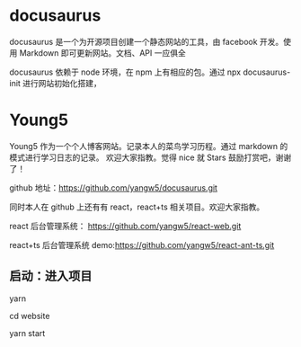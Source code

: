 # docusaurus

docusaurus 是一个为开源项目创建一个静态网站的工具，由 facebook 开发。使用 Markdown 即可更新网站。文档、API 一应俱全

docusaurus 依赖于 node 环境，在 npm 上有相应的包。通过 npx docusaurus-init 进行网站初始化搭建，

# Young5

Young5 作为一个个人博客网站。记录本人的菜鸟学习历程。通过 markdown 的模式进行学习日志的记录。
欢迎大家指教。觉得 nice 就 Stars 鼓励打赏吧，谢谢了！

github 地址：https://github.com/yangw5/docusaurus.git

同时本人在 github 上还有有 react，react+ts 相关项目。欢迎大家指教。

react 后台管理系统： https://github.com/yangw5/react-web.git

react+ts 后台管理系统 demo:https://github.com/yangw5/react-ant-ts.git

## 启动：进入项目

yarn

cd website

yarn start
